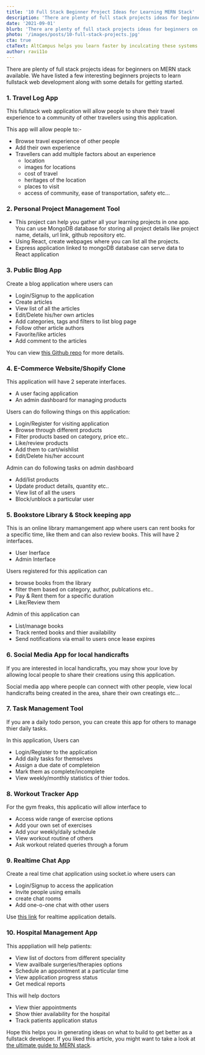 ```yaml
---
title: '10 Full Stack Beginner Project Ideas for Learning MERN Stack'
description: 'There are plenty of full stack projects ideas for beginners on MERN stack available. We have listed a few interesting beginners projects to learn fullstack web development along with some details for getting started.'
date: '2021-09-01'
blurb: 'There are plenty of full stack projects ideas for beginners on MERN stack available. We have listed a few interesting beginners projects to learn fullstack web development along with some details for getting started.'
photo: '/images/posts/10-full-stack-projects.jpg'
cta: true
ctaText: AltCampus helps you learn faster by inculcating these systems as part of the learning model. 🙌
author: ravi11o
---
```


There are plenty of full stack projects ideas for beginners on MERN stack available. We have listed a few interesting beginners projects to learn fullstack web development along with some details for getting started.

### 1. Travel Log App

This fullstack web application will allow people to share their travel experience to a community of other travellers using this application.

This app will allow people to:-

- Browse travel experience of other people
- Add their own experience
- Travellers can add multiple factors about an experience
  - location
  - images for locations
  - cost of travel
  - heritages of the location
  - places to visit
  - access of community, ease of transportation, safety etc...

### 2. Personal Project Management Tool

- This project can help you gather all your learning projects in one app. You can use MongoDB database for storing all project details like project name, details, url link, github repository etc.
- Using React, create webpages where you can list all the projects.
- Express application linked to mongoDB database can serve data to React application

### 3. Public Blog App

Create a blog application where users can

- Login/Signup to the application
- Create articles
- View list of all the articles
- Edit/Delete his/her own articles
- Add categories, tags and filters to list blog page
- Follow other article authors
- Favorite/like articles
- Add comment to the articles

You can view [this Github repo](https://github.com/gothinkster/realworld) for more details.

### 4. E-Commerce Website/Shopify Clone

This application will have 2 seperate interfaces.

- A user facing application
- An admin dashboard for managing products

Users can do following things on this application:

- Login/Register for visiting application
- Browse through different products
- Filter products based on category, price etc..
- Like/review products
- Add them to cart/wishlist
- Edit/Delete his/her account

Admin can do following tasks on admin dashboard

- Add/list products
- Update product details, quantity etc..
- View list of all the users
- Block/unblock a particular user

### 5. Bookstore Library & Stock keeping app

This is an online library mamangement app where users can rent books for a specific time, like them and can also review books. This will have 2 interfaces.

- User Inerface
- Admin Interface

Users registered for this application can

- browse books from the library
- filter them based on category, author, publcations etc..
- Pay & Rent them for a specific duration
- Like/Review them

Admin of this application can

- List/manage books
- Track rented books and thier availability
- Send notifications via email to users once lease expires

### 6. Social Media App for local handicrafts

If you are interested in local handicrafts, you may show your love by allowing local people to share their creations using this application.

Social media app where people can connect with other people, view local handicrafts being created in the area, share their own creatings etc...

### 7. Task Management Tool

If you are a daily todo person, you can create this app for others to manage thier daily tasks.

In this application, Users can

- Login/Register to the application
- Add daily tasks for themselves
- Assign a due date of completeion
- Mark them as complete/incomplete
- View weekly/monthly statistics of thier todos.

### 8. Workout Tracker App

For the gym freaks, this applicatio will allow interface to

- Access wide range of exercise options
- Add your own set of exercises
- Add your weekly/daily schedule
- View workout routine of others
- Ask workout related queries through a forum

### 9. Realtime Chat App

Create a real time chat application using socket.io where users can

- Login/Signup to access the application
- Invite people using emails
- create chat rooms
- Add one-o-one chat with other users

Use [this link](https://socket.io/) for realtime application details.

### 10. Hospital Management App

This apppliation will help patients:

- View list of doctors from different speciality
- View availbale surgeries/therapies options
- Schedule an appointment at a particular time
- View application progress status
- Get medical reports

This will help doctors

- View thier appointments
- Show thier availability for the hospital
- Track patients application status

Hope this helps you in generating ideas on what to build to get better as a fullstack developer. If you liked this article, you might want to take a look at [the ultimate guide to MERN stack](https://altcampus.school/community/guides/the-ultimate-guide-to-MERN-stack).
